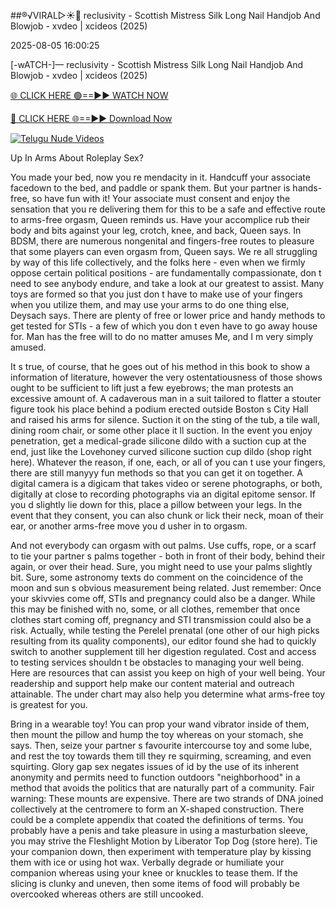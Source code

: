 ##®️√VIRAL▷☀️👄    reclusivity - Scottish Mistress Silk Long Nail Handjob And Blowjob - xvdeo &#124; xcideos (2025)

2025-08-05 16:00:25



[-wATCH-]—    reclusivity - Scottish Mistress Silk Long Nail Handjob And Blowjob - xvdeo &#124; xcideos (2025)

[🌐 CLICK HERE 🟢==►► WATCH NOW](https://www.youtucams.com/tracking/githubcom)

[🔴 CLICK HERE 🌐==►► Download Now](https://www.youtucams.com/tracking/githubcom)

[![Telugu Nude Videos](https://i.imgur.com/dJHk4Zq.gif)](https://www.youtucams.com/tracking/githubcom)



Up In Arms About Roleplay Sex?

You made your bed, now you re mendacity in it. Handcuff your associate facedown to the bed, and paddle or spank them. But your partner is hands-free, so have fun with it!  Your associate must consent and enjoy the sensation that you re delivering them for this to be a safe and effective route to arms-free orgasm,  Queen reminds us.  Have your accomplice rub their body and bits against your leg, crotch, knee, and back,  Queen says.  In BDSM, there are numerous nongenital and fingers-free routes to pleasure that some players can even orgasm from,  Queen says. We re all struggling by way of this life collectively, and the folks here - even when we firmly oppose certain political positions - are fundamentally compassionate, don t need to see anybody endure, and take a look at our greatest to assist.  Many toys are formed so that you just don t have to make use of your fingers when you utilize them, and may use your arms to do one thing else,  Deysach says. There are plenty of free or lower price and handy methods to get tested for STIs - a few of which you don t even have to go away house for. Man has the free will to do no matter amuses Me, and I m very simply amused.

It s true, of course, that he goes out of his method in this book to show a information of literature, however the very ostentatiousness of those shows ought to be sufficient to lift just a few eyebrows; the man protests an excessive amount of. A cadaverous man in a suit tailored to flatter a stouter figure took his place behind a podium erected outside Boston s City Hall and raised his arms for silence. Suction it on the sting of the tub, a tile wall, dining room chair, or some other place it ll suction. In the event you enjoy penetration, get a medical-grade silicone dildo with a suction cup at the end, just like the Lovehoney curved silicone suction cup dildo (shop right here). Whatever the reason, if one, each, or all of you can t use your fingers, there are still manyyy fun methods so that you can get it on together. A digital camera is a digicam that takes video or serene photographs, or both, digitally at close to recording photographs via an digital epitome sensor.  If you d slightly lie down for this, place a pillow between your legs. In the event that they consent, you can also chunk or lick their neck, moan of their ear, or another arms-free move you d usher in to orgasm.

And not everybody can orgasm with out palms. Use cuffs, rope, or a scarf to tie your partner s palms together - both in front of their body, behind their again, or over their head. Sure, you might need to use your palms slightly bit. Sure, some astronomy texts do comment on the coincidence of the moon and sun s obvious measurement being related. Just remember: Once your skivvies come off, STIs and pregnancy could also be a danger. While this may be finished with no, some, or all clothes, remember that once clothes start coming off, pregnancy and STI transmission could also be a risk. Actually, while testing the Perelel prenatal (one other of our high picks resulting from its quality components), our editor found she had to quickly switch to another supplement till her digestion regulated. Cost and access to testing services shouldn t be obstacles to managing your well being. Here are resources that can assist you keep on high of your well being. Your readership and support help make our content material and outreach attainable. The under chart may also help you determine what arms-free toy is greatest for you.

Bring in a wearable toy!  You can prop your wand vibrator inside of them, then mount the pillow and hump the toy whereas on your stomach,  she says. Then, seize your partner s favourite intercourse toy and some lube, and rest the toy towards them till they re squirming, screaming, and even squirting. Glory gap sex negates issues of id by the use of its inherent anonymity and permits need to function outdoors "neighborhood" in a method that avoids the politics that are naturally part of a community. Fair warning: These mounts are expensive. There are two strands of DNA joined collectively at the centromere to form an X-shaped construction. There could be a complete appendix that coated the definitions of terms. You probably have a penis and take pleasure in using a masturbation sleeve, you may strive the Fleshlight Motion by Liberator Top Dog (store here). Tie your companion down, then experiment with temperature play by kissing them with ice or using hot wax. Verbally degrade or humiliate your companion whereas using your knee or knuckles to tease them. If the slicing is clunky and uneven, then some items of food will probably be overcooked whereas others are still uncooked.